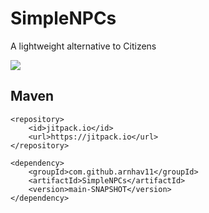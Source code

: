 # SimpleNPCs
A lightweight alternative to Citizens

[![](https://jitpack.io/v/arnhav11/SimpleNPCs.svg)](https://jitpack.io/#arnhav11/SimpleNPCs)

## Maven
```
<repository>
    <id>jitpack.io</id>
    <url>https://jitpack.io</url>
</repository>

<dependency>
    <groupId>com.github.arnhav11</groupId>
    <artifactId>SimpleNPCs</artifactId>
    <version>main-SNAPSHOT</version>
</dependency>
```
